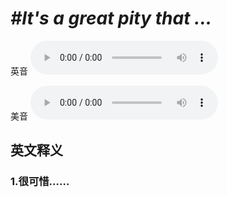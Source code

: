 # ***\#It's a great pity that ...*** 
英音
<audio src="./media/It's a great pity that ...1.aac" controls="controls"></audio>

美音
<audio src="./media/It's a great pity that ...2.aac" controls="controls"></audio>



  

英文释义
---
### 1.**很可惜……**  


